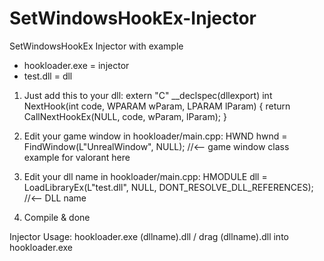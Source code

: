 # SetWindowsHookEx-Injector
SetWindowsHookEx Injector with example

- hookloader.exe = injector
- test.dll = dll


1. Just add this to your dll:
extern "C" __declspec(dllexport) int NextHook(int code, WPARAM wParam, LPARAM lParam) {
	return CallNextHookEx(NULL, code, wParam, lParam);
}

2. Edit your game window in hookloader/main.cpp:
HWND hwnd = FindWindow(L"UnrealWindow", NULL); //<-- game window class example for valorant here

3. Edit your dll name in hookloader/main.cpp:
HMODULE dll = LoadLibraryEx(L"test.dll", NULL, DONT_RESOLVE_DLL_REFERENCES); //<-- DLL name

4. Compile & done

Injector Usage: hookloader.exe (dllname).dll / drag (dllname).dll into hookloader.exe
